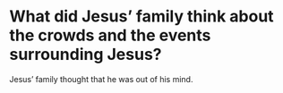 # What did Jesus’ family think about the crowds and the events surrounding Jesus?

Jesus’ family thought that he was out of his mind.
